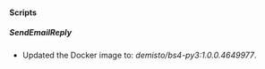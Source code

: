 
#### Scripts

##### SendEmailReply

- Updated the Docker image to: *demisto/bs4-py3:1.0.0.4649977*.

